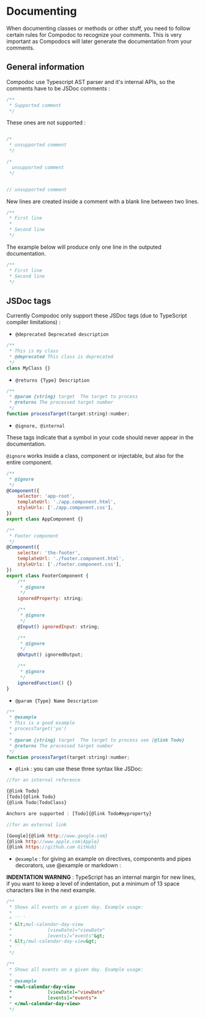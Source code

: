 # Documenting
When documenting classes or methods or other stuff, you need to follow certain rules for Compodoc to recognize your comments. 
This is very important as Compodocs will later generate the documentation from your comments.

## General information
Compodoc use Typescript AST parser and it's internal APIs, so the comments have to be JSDoc comments :

```javascript
/**
 * Supported comment
 */
```
These ones are not supported :

```javascript

/*
 * unsupported comment
 */

/*
  unsupported comment
 */


// unsupported comment
```
New lines are created inside a comment with a blank line between two lines.

```javascript
/**
 * First line
 *
 * Second line
 */
```
The example below will produce only one line in the outputed documentation.

```javascript
/**
 * First line
 * Second line
 */
```

## JSDoc tags
Currently Compodoc only support these JSDoc tags (due to TypeScript compiler limitations) :

- `@deprecated Deprecated description`

```javascript
/**
 * This is my class
 * @deprecated This class is deprecated
 */
class MyClass {}
```
- `@returns {Type} Description`

```javascript
/**
 * @param {string} target  The target to process
 * @returns The processed target number
 */
function processTarget(target:string):number;
```
- `@ignore, @internal`

These tags indicate that a symbol in your code should never appear in the documentation.

`@ignore` works inside a class, component or injectable, but also for the entire component.

```javascript
/**
 * @ignore
 */
@Component({
    selector: 'app-root',
    templateUrl: './app.component.html',
    styleUrls: ['./app.component.css'],
})
export class AppComponent {}
```
```javascript
/**
 * Footer component
 */
@Component({
    selector: 'the-footer',
    templateUrl: './footer.component.html',
    styleUrls: ['./footer.component.css'],
})
export class FooterComponent {
    /**
     * @ignore
     */
    ignoredProperty: string;

    /**
     * @ignore
     */
    @Input() ignoredInput: string;

    /**
     * @ignore
     */
    @Output() ignoredOutput;

    /**
     * @ignore
     */
    ignoredFunction() {}
}
```
- `@param {Type} Name Description`

```javascript
/**
 * @example
 * This is a good example
 * processTarget('yo')
 *
 * @param {string} target  The target to process see {@link Todo}
 * @returns The processed target number
 */
function processTarget(target:string):number;
```
- `@link` : you can use these three syntax like JSDoc:

```javascript
//for an internal reference

{@link Todo}
[Todo]{@link Todo}
{@link Todo|TodoClass}

Anchors are supported : [Todo]{@link Todo#myproperty}

//for an external link

[Google]{@link http://www.google.com}
{@link http://www.apple.com|Apple}
{@link https://github.com GitHub}
```
- `@example` : for giving an example on directives, components and pipes decorators, use @example or markdown :

**INDENTATION WARNING** : TypeScript has an internal margin for new lines, if you want to keep a level of indentation, put a minimum of 13 space characters like in the next example.

```javascript
/**
 * Shows all events on a given day. Example usage:
 *
 * `` `
 * &lt;mwl-calendar-day-view
 *             [viewDate]="viewDate"
 *             [events]="events"&gt;
 * &lt;/mwl-calendar-day-view&gt;
 * `` `
 */

/**
 * Shows all events on a given day. Example usage:
 *
 * @example
 * <mwl-calendar-day-view
 *             [viewDate]="viewDate"
 *             [events]="events">
 * </mwl-calendar-day-view>
 */
```
